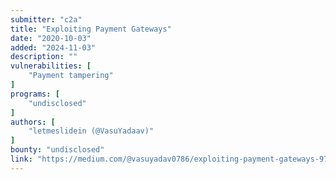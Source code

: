```yaml
---
submitter: "c2a"
title: "Exploiting Payment Gateways"
date: "2020-10-03"
added: "2024-11-03"
description: ""
vulnerabilities: [
    "Payment tampering"
]
programs: [
    "undisclosed"
]
authors: [
    "letmeslidein (@VasuYadaav)"
]
bounty: "undisclosed"
link: "https://medium.com/@vasuyadav0786/exploiting-payment-gateways-97ce7af5a9cf"
---
```




